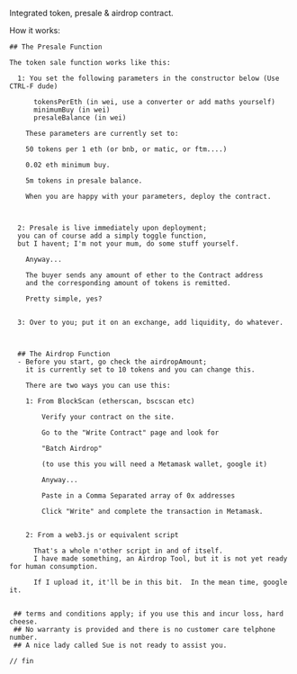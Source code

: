 Integrated token, presale & airdrop contract.

How it works:

    ## The Presale Function

    The token sale function works like this:

      1: You set the following parameters in the constructor below (Use CTRL-F dude)

          tokensPerEth (in wei, use a converter or add maths yourself)
          minimumBuy (in wei) 
          presaleBalance (in wei)

        These parameters are currently set to:

        50 tokens per 1 eth (or bnb, or matic, or ftm....)

        0.02 eth minimum buy.

        5m tokens in presale balance.

        When you are happy with your parameters, deploy the contract.



      2: Presale is live immediately upon deployment; 
      you can of course add a simply toggle function, 
      but I havent; I'm not your mum, do some stuff yourself.

        Anyway...

        The buyer sends any amount of ether to the Contract address
        and the corresponding amount of tokens is remitted.

        Pretty simple, yes?


      3: Over to you; put it on an exchange, add liquidity, do whatever.



      ## The Airdrop Function
      - Before you start, go check the airdropAmount; 
        it is currently set to 10 tokens and you can change this.

        There are two ways you can use this:

        1: From BlockScan (etherscan, bscscan etc)

            Verify your contract on the site.

            Go to the "Write Contract" page and look for

            "Batch Airdrop"

            (to use this you will need a Metamask wallet, google it)

            Anyway...

            Paste in a Comma Separated array of 0x addresses

            Click "Write" and complete the transaction in Metamask.


        2: From a web3.js or equivalent script
        
          That's a whole n'other script in and of itself. 
          I have made something, an Airdrop Tool, but it is not yet ready for human consumption.
          
          If I upload it, it'll be in this bit.  In the mean time, google it.
        
        
     ## terms and conditions apply; if you use this and incur loss, hard cheese.  
     ## No warranty is provided and there is no customer care telphone number.
     ## A nice lady called Sue is not ready to assist you.
   
    // fin
